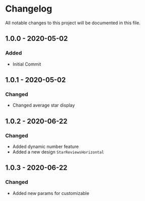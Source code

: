 # Changelog

All notable changes to this project will be documented in this file.

## 1.0.0 - 2020-05-02

### Added

-   Initial Commit

## 1.0.1 - 2020-05-02

### Changed

-   Changed average star display

## 1.0.2 - 2020-06-22

### Changed

-   Added dynamic number feature
-   Added a new design `StarReviewsHorizontal`

## 1.0.3 - 2020-06-22

### Changed

-   Added new params for customizable

